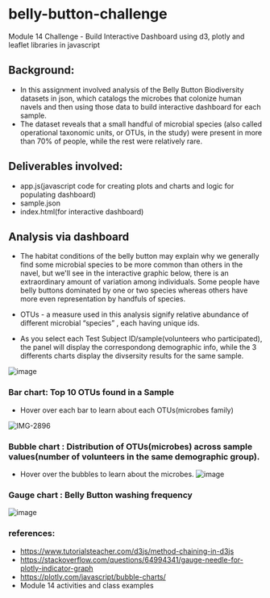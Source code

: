 # belly-button-challenge
Module 14 Challenge - Build Interactive Dashboard using d3, plotly and leaflet libraries in javascript

## Background: 
  - In this assignment involved analysis of the Belly Button Biodiversity datasets in json, which catalogs the microbes that colonize human navels and then using those data to build interactive dashboard for each sample. 
  - The dataset reveals that a small handful of microbial species (also called operational taxonomic units, or OTUs, in the study) were present in more than 70% of people, while the rest were relatively rare.

## Deliverables involved: 
  - app.js(javascript code for creating plots and charts and logic for populating dashboard)
  - sample.json 
  - index.html(for interactive dashboard)

## Analysis via dashboard

  - The habitat conditions of the belly button may explain why we generally find some microbial species to be more common than others in the navel, but we'll see in the interactive graphic below, there is an extraordinary                   amount of variation among individuals. Some people have belly buttons dominated by one or two species whereas others have more even representation by handfuls of species.
  - OTUs - a measure used in this analysis signify relative abundance of different microbial “species” , each having unique ids. 
  
  - As you select each Test Subject ID/sample(volunteers who participated), the panel will display the correspondong demographic info, 
    while the 3 differents charts display the divsersity results for the same sample. 
   
   ![image](https://github.com/BijoyetaK/belly-button-challenge/assets/126313924/ddbe3340-79ca-4006-ba11-7678b0624fb6)


  ### Bar chart: Top 10 OTUs found in a Sample
  
  - Hover over each bar to learn about each OTUs(microbes family)
   
   ![IMG-2896](https://github.com/BijoyetaK/belly-button-challenge/assets/126313924/8b40f279-1407-4d50-ab3e-40b0a2daf4c6)

  ### Bubble chart : Distribution of OTUs(microbes) across sample values(number of volunteers in the same demographic group).
  
  - Hover over the bubbles to learn about the microbes. 
   ![image](https://github.com/BijoyetaK/belly-button-challenge/assets/126313924/2fffd2e2-a24a-4a7b-9f76-ee6dc3661643)
   
  ### Gauge chart : Belly Button washing frequency
  ![image](https://github.com/BijoyetaK/belly-button-challenge/assets/126313924/4d35bc5b-5d56-423b-add6-af421cb45615)

  
  ### references: 
  - https://www.tutorialsteacher.com/d3js/method-chaining-in-d3js
  - https://stackoverflow.com/questions/64994341/gauge-needle-for-plotly-indicator-graph
  - https://plotly.com/javascript/bubble-charts/
  - Module 14 activities and class examples



  
  

  
  


